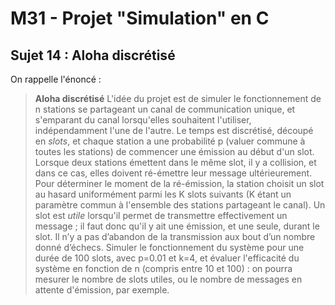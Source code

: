 # M31 - Projet "Simulation" en C

## Sujet 14 : Aloha discrétisé

On rappelle l'énoncé :
> **Aloha discrétisé**
> L'idée du projet est de simuler le fonctionnement de n stations se partageant
> un canal de communication unique, et s'emparant du canal lorsqu'elles
> souhaitent l'utiliser, indépendamment l'une de l'autre.
> Le temps est discrétisé, découpé en *slots*, et chaque station a une
> probabilité p (valuer commune à toutes les stations) de commencer une émission
> au début d'un slot. Lorsque deux stations émettent dans le même slot, il y a
> collision, et dans ce cas, elles doivent ré-émettre leur message
> ultérieurement. Pour déterminer le moment de la ré-émission, la station
> choisit un slot au hasard uniformément  parmi les K slots suivants (K étant un
> paramètre commun à l'ensemble des stations partageant le canal).
> Un slot est *utile* lorsqu'il permet de transmettre effectivement un message ;
> il faut donc qu'il y ait une émission, et une seule, durant le slot. Il n’y a
> pas d’abandon de la transmission aux bout d’un nombre donné d’échecs.
> Simuler le fonctionnement du système pour une durée de 100 slots, avec p=0.01
> et k=4, et évaluer l'efficacité du système en fonction de n (compris entre 10
> et 100) : on pourra mesurer le nombre de slots utiles, ou le nombre de
> messages en attente d'émission, par exemple.
